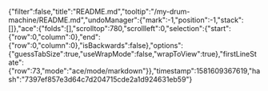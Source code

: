 {"filter":false,"title":"README.md","tooltip":"/my-drum-machine/README.md","undoManager":{"mark":-1,"position":-1,"stack":[]},"ace":{"folds":[],"scrolltop":780,"scrollleft":0,"selection":{"start":{"row":0,"column":0},"end":{"row":0,"column":0},"isBackwards":false},"options":{"guessTabSize":true,"useWrapMode":false,"wrapToView":true},"firstLineState":{"row":73,"mode":"ace/mode/markdown"}},"timestamp":1581609367619,"hash":"7397ef857e3d64c7d204715cde2a1d924631eb59"}